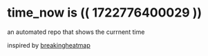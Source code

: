 # time_now is (( 1722776400029 ))

an automated repo that shows the currnent time

inspired by [breakingheatmap](https://github.com/breakingheatmap/breakingheatmap)